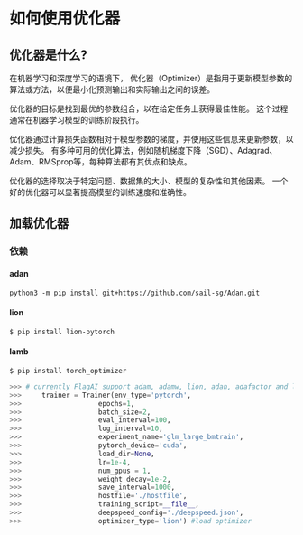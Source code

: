 # 如何使用优化器

## 优化器是什么?
在机器学习和深度学习的语境下，
优化器（Optimizer）是指用于更新模型参数的算法或方法，以便最小化预测输出和实际输出之间的误差。

优化器的目标是找到最优的参数组合，以在给定任务上获得最佳性能。
这个过程通常在机器学习模型的训练阶段执行。

优化器通过计算损失函数相对于模型参数的梯度，并使用这些信息来更新参数，以减少损失。
有多种可用的优化算法，例如随机梯度下降（SGD）、Adagrad、Adam、RMSprop等，每种算法都有其优点和缺点。

优化器的选择取决于特定问题、数据集的大小、模型的复杂性和其他因素。
一个好的优化器可以显著提高模型的训练速度和准确性。




## 加载优化器

### 依赖
#### adan
```
python3 -m pip install git+https://github.com/sail-sg/Adan.git
```
#### lion
```
$ pip install lion-pytorch
```
#### lamb
```
$ pip install torch_optimizer
```

```python
>>> # currently FlagAI support adam, adamw, lion, adan, adafactor and lamb, which can be defined by setting optimizer_type when defining Trainer
>>>     trainer = Trainer(env_type='pytorch',
>>>                   epochs=1,
>>>                   batch_size=2,
>>>                   eval_interval=100,
>>>                   log_interval=10,
>>>                   experiment_name='glm_large_bmtrain',
>>>                   pytorch_device='cuda',
>>>                   load_dir=None,
>>>                   lr=1e-4,
>>>                   num_gpus = 1,
>>>                   weight_decay=1e-2,
>>>                   save_interval=1000,
>>>                   hostfile='./hostfile',
>>>                   training_script=__file__,
>>>                   deepspeed_config='./deepspeed.json',
>>>                   optimizer_type='lion') #load optimizer
```

